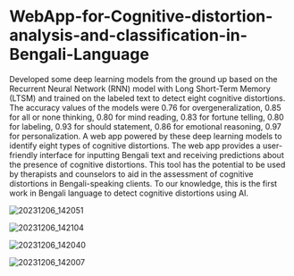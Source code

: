 # WebApp-for-Cognitive-distortion-analysis-and-classification-in-Bengali-Language

Developed some deep learning models from the ground up based on the Recurrent Neural Network (RNN) model with Long Short-Term Memory (LTSM) and trained on the labeled text to detect eight cognitive distortions. The accuracy values of the models were 0.76 for overgeneralization, 0.85 for all or none thinking, 0.80 for mind reading, 0.83 for fortune telling, 0.80 for labeling, 0.93 for should statement, 0.86 for emotional reasoning, 0.97 for personalization. A web app powered by these deep learning models to identify eight types of cognitive distortions. The web app provides a user-friendly interface for inputting Bengali text and receiving predictions about the presence of cognitive distortions. This tool has the potential to be used by therapists and counselors to aid in the assessment of cognitive distortions in Bengali-speaking clients. To our knowledge, this is the first work in Bengali language to detect cognitive distortions using AI.

![20231206_142051](https://github.com/fallenAmber/WebApp-for-Cognitive-distortion-analysis-and-classification-in-Bengali-Language/assets/48941639/30c821fc-94c0-4c08-80dd-d24c7f2fd767)

![20231206_142104](https://github.com/fallenAmber/WebApp-for-Cognitive-distortion-analysis-and-classification-in-Bengali-Language/assets/48941639/7552605c-7271-4bf3-bd70-87ba2efd05b7)

![20231206_142040](https://github.com/fallenAmber/WebApp-for-Cognitive-distortion-analysis-and-classification-in-Bengali-Language/assets/48941639/30d60e0d-7cc4-4544-bf39-0ddbcce709c0)

![20231206_142007](https://github.com/fallenAmber/WebApp-for-Cognitive-distortion-analysis-and-classification-in-Bengali-Language/assets/48941639/8ebbc099-1fac-4d61-802c-8d00c7749f1e)

